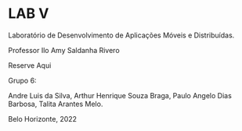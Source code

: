 # LAB V

Laboratório de Desenvolvimento de Aplicações Móveis e Distribuídas.  

Professor Ilo Amy Saldanha Rivero


Reserve Aqui 
 

Grupo 6: 

Andre Luis da Silva, 
Arthur Henrique Souza Braga, 
Paulo Angelo Dias Barbosa, 
Talita Arantes Melo.
 

Belo Horizonte, 2022
